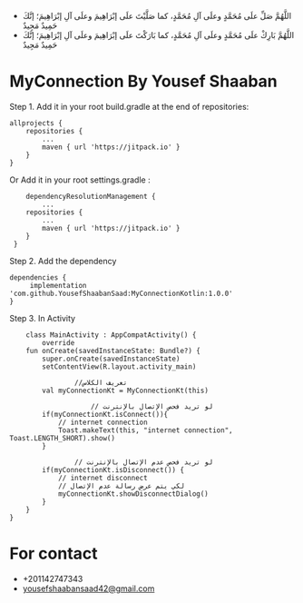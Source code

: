  * اللَّهُمَّ صَلِّ علَى مُحَمَّدٍ وعلَى آلِ مُحَمَّدٍ، كما صَلَّيْتَ علَى إبْرَاهِيمَ وعلَى آلِ إبْرَاهِيمَ؛ إنَّكَ حَمِيدٌ مَجِيدٌ
 * اللَّهُمَّ بَارِكْ علَى مُحَمَّدٍ وعلَى آلِ مُحَمَّدٍ، كما بَارَكْتَ علَى إبْرَاهِيمَ وعلَى آلِ إبْرَاهِيمَ؛ إنَّكَ حَمِيدٌ مَجِيدٌ
 
 



# MyConnection By Yousef Shaaban

Step 1. Add it in your root build.gradle at the end of repositories:

	allprojects {
		repositories {
			...
			maven { url 'https://jitpack.io' }
		}
	}
 
Or  Add it in your root settings.gradle :

        dependencyResolutionManagement {
	        ...
		repositories {
			...
			maven { url 'https://jitpack.io' }
		}
	 }
  
Step 2. Add the dependency

	dependencies {
		 implementation 'com.github.YousefShaabanSaad:MyConnectionKotlin:1.0.0'
	}

Step 3. In Activity


        class MainActivity : AppCompatActivity() {
        	override 
		fun onCreate(savedInstanceState: Bundle?) {
			super.onCreate(savedInstanceState)
			setContentView(R.layout.activity_main)

                    //تعريف الكلاس
			val myConnectionKt = MyConnectionKt(this)
			
    	                // لو تريد فحص الإتصال بالإنترنت 
			if(myConnectionKt.isConnect()){
			    // internet connection
			    Toast.makeText(this, "internet connection", Toast.LENGTH_SHORT).show()
			}
			
                    // لو تريد فحص عدم الإتصال بالإنترنت
			if(myConnectionKt.isDisconnect()) {
			    // internet disconnect
			    // لكي يتم عرض رسالة عدم الإتصال
			    myConnectionKt.showDisconnectDialog()
			}
	    }
	}


# For contact
 * +201142747343
 * yousefshaabansaad42@gmail.com
	
